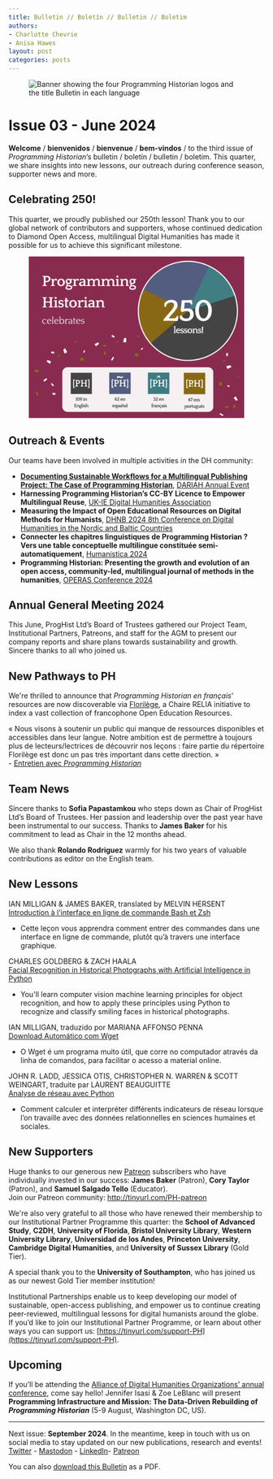 ```yaml
---
title: Bulletin // Boletín // Bulletin // Boletim
authors: 
- Charlotte Chevrie
- Anisa Hawes
layout: post
categories: posts 
---
```


<p><figure><img src="/images/blog/ph-bulletin-banner.png" alt="Banner showing the four Programming Historian logos and the title Bulletin in each language "/><figcaption></figcaption> </figure></p>

# Issue 03 - June 2024

**Welcome** / **bienvenidos** / **bienvenue** / **bem-vindos** / to the third issue of _Programming Historian_’s bulletin / boletín / bulletin / boletim. This quarter, we share insights into new lessons, our outreach during conference season, supporter news and more. 

## Celebrating 250!

This quarter, we proudly published our 250th lesson! Thank you to our global network of contributors and supporters, whose continued dedication to Diamond Open Access, multilingual Digital Humanities has made it possible for us to achieve this significant milestone.

<p><figure><img src="/images/blog/250-lessons.png" alt="Celebratory graphic announcing the publication of the 250th lesson and detailing the number of lessons that have been published in each language"/><figcaption></figcaption> </figure></p>

## Outreach & Events

Our teams have been involved in multiple activities in the DH community: 

- **[Documenting Sustainable Workflows for a Multilingual Publishing Project: The Case of Programming Historian](https://doi.org/10.5281/zenodo.12167753)**, [DARIAH Annual Event](https://annualevent.dariah.eu)
- **Harnessing Programming Historian’s CC-BY Licence to Empower Multilingual Reuse**, [UK-IE Digital Humanities Association](https://digitalhumanities-uk-ie.org/2024-annual-event/)
- **Measuring the Impact of Open Educational Resources on Digital Methods for Humanists**, [DHNB 2024 8th Conference on Digital Humanities in the Nordic and Baltic Countries](https://dhnb.eu/conferences/dhnb2024/)
- **Connecter les chapitres linguistiques de Programming Historian ? Vers une table conceptuelle multilingue constituée semi-automatiquement**, [Humanistica 2024](https://humanistica2024.sciencesconf.org)
- **Programming Historian: Presenting the growth and evolution of an open access, community-led, multilingual journal of methods in the humanities**, [OPERAS Conference 2024](https://operas-eu.org/news-and-events/calendar-2/operas-conference-2024/)

## Annual General Meeting 2024

This June, ProgHist Ltd’s Board of Trustees gathered our Project Team, Institutional Partners, Patreons, and staff for the AGM to present our company reports and share plans towards sustainability and growth. Sincere thanks to all who joined us.

## New Pathways to PH

We're thrilled to announce that _Programming Historian en français_' resources are now discoverable via [Florilège](https://florilege.ls2n.fr), a Chaire RELIA initiative to index a vast collection of francophone Open Education Resources.

&laquo;&nbsp;Nous visons à soutenir un public qui manque de ressources disponibles et accessibles dans leur langue. Notre ambition est de permettre à toujours plus de lecteurs/lectrices de découvrir nos leçons&nbsp;: faire partie du répertoire Florilège est donc un pas très important dans cette direction.&nbsp;&raquo;    
    - [Entretien avec _Programming Historian_](https://chaireunescorelia.univ-nantes.fr/2024/06/11/entretien-avec-charlotte-chevrie-assistante-de-publication-pour-programming-historian/)

## Team News

Sincere thanks to **Sofia Papastamkou** who steps down as Chair of ProgHist Ltd’s Board of Trustees. Her passion and leadership over the past year have been instrumental to our success. Thanks to **James Baker** for his commitment to lead as Chair in the 12 months ahead.

We also thank **Rolando Rodriguez** warmly for his two years of valuable contributions as editor on the English team.

## New Lessons

IAN MILLIGAN & JAMES BAKER, translated by MELVIN HERSENT     
[Introduction à l'interface en ligne de commande Bash et Zsh](https://doi.org/10.46430/phfr0031)   
- Cette leçon vous apprendra comment entrer des commandes dans une interface en ligne de commande, plutôt qu’à travers une interface graphique.       

CHARLES GOLDBERG & ZACH HAALA    
[Facial Recognition in Historical Photographs with Artificial Intelligence in Python](https://doi.org/10.46430/phen0119)    
- You'll learn computer vision machine learning principles for object recognition, and how to apply these principles using Python to recognize and classify smiling faces in historical photographs.          

IAN MILLIGAN, traduzido por MARIANA AFFONSO PENNA       
[Download Automático com Wget](https://doi.org/10.46430/phpt0047)    
- O Wget é um programa muito útil, que corre no computador através da linha de comandos, para facilitar o acesso a material online.         

JOHN R. LADD, JESSICA OTIS, CHRISTOPHER N. WARREN & SCOTT WEINGART, traduite par LAURENT BEAUGUITTE    
[Analyse de réseau avec Python](https://doi.org/10.46430/phfr0032)
- Comment calculer et interpréter différents indicateurs de réseau lorsque l’on travaille avec des données relationnelles en sciences humaines et sociales.  

## New Supporters

Huge thanks to our generous new [Patreon](https://www.patreon.com/theprogramminghistorian) subscribers who have individually invested in our success: **James Baker** (Patron), **Cory Taylor** (Patron), and **Samuel Salgado Tello** (Educator).    
Join our Patreon community: <http://tinyurl.com/PH-patreon>

We're also very grateful to all those who have renewed their membership to our Institutional Partner Programme this quarter: the **School of Advanced Study**, **C2DH**, **University of Florida**, **Bristol University Library**, **Western University Library**, **Universidad de los Andes**, **Princeton University**, **Cambridge Digital Humanities**, and **University of Sussex Library** (Gold Tier).

A special thank you to the **University of Southampton**, who has joined us as our newest Gold Tier member institution!

Institutional Partnerships enable us to keep developing our model of sustainable, open-access publishing, and empower us to continue creating peer-reviewed, multilingual lessons for digital humanists around the globe. If you’d like to join our Institutional Partner Programme, or learn about other ways you can support us: [https://tinyurl.com/support-PH](https://tinyurl.com/support-PH).

## Upcoming

If you’ll be attending the [Alliance of Digital Humanities Organizations’ annual conference](https://dh2024.adho.org/), come say hello! Jennifer Isasi & Zoe LeBlanc will present **Programming Infrastructure and Mission: The Data-Driven Rebuilding of _Programming Historian_** (5-9 August, Washington DC, US).

------    
Next issue: **September 2024**. In the meantime, keep in touch with us on social media to stay updated on our new publications, research and events!
[Twitter](https://x.com/ProgHist) - [Mastodon](https://hcommons.social/@proghist) - [LinkedIn](https://www.linkedin.com/company/prog-hist/)- [Patreon](https://www.patreon.com/theprogramminghistorian)

You can also [download this Bulletin](https://github.com/programminghistorian/jekyll/blob/gh-pages/assets/bulletin/2024-06-28-bulletin-issue-03.pdf) as a PDF.
